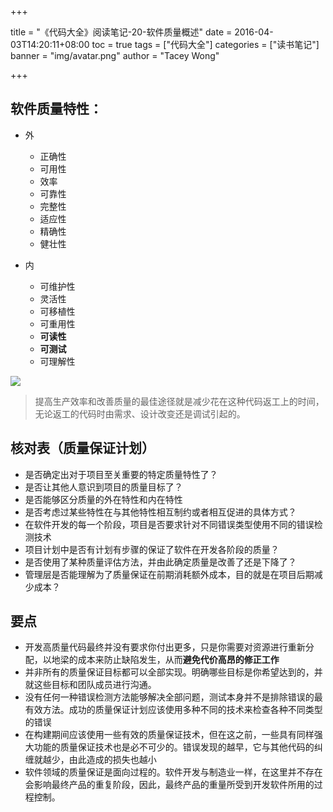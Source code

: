 +++

title = "《代码大全》阅读笔记-20-软件质量概述"
date = 2016-04-03T14:20:11+08:00
toc = true
tags = ["代码大全"]
categories = ["读书笔记"]
banner = "img/avatar.png"
author = "Tacey Wong"

+++

## 软件质量特性：

+ 外
    + 正确性
    + 可用性
    + 效率
    + 可靠性
    + 完整性
    + 适应性
    + 精确性
    + 健壮性

+ 内
    + 可维护性
    + 灵活性
    + 可移植性
    + 可重用性
    + **可读性**
    + **可测试**
    + 可理解性

![](https://images2018.cnblogs.com/blog/673170/201804/673170-20180405171850481-241507383.png)


> 提高生产效率和改善质量的最佳途径就是减少花在这种代码返工上的时间，无论返工的代码时由需求、设计改变还是调试引起的。

## 核对表（质量保证计划）

+ 是否确定出对于项目至关重要的特定质量特性了？
+ 是否让其他人意识到项目的质量目标了？
+ 是否能够区分质量的外在特性和内在特性
+ 是否考虑过某些特性在与其他特性相互制约或者相互促进的具体方式？
+ 在软件开发的每一个阶段，项目是否要求针对不同错误类型使用不同的错误检测技术
+ 项目计划中是否有计划有步骤的保证了软件在开发各阶段的质量？
+ 是否使用了某种质量评估方法，并由此确定质量是改善了还是下降了？
+ 管理层是否能理解为了质量保证在前期消耗额外成本，目的就是在项目后期减少成本？

## 要点

+ 开发高质量代码最终并没有要求你付出更多，只是你需要对资源进行重新分配，以地梁的成本来防止缺陷发生，从而**避免代价高昂的修正工作**
+ 并非所有的质量保证目标都可以全部实现。明确哪些目标是你希望达到的，并就这些目标和团队成员进行沟通。
+ 没有任何一种错误检测方法能够解决全部问题，测试本身并不是排除错误的最有效方法。成功的质量保证计划应该使用多种不同的技术来检查各种不同类型的错误
+ 在构建期间应该使用一些有效的质量保证技术，但在这之前，一些具有同样强大功能的质量保证技术也是必不可少的。错误发现的越早，它与其他代码的纠缠就越少，由此造成的损失也越小
+ 软件领域的质量保证是面向过程的。软件开发与制造业一样，在这里并不存在会影响最终产品的重复阶段，因此，最终产品的重量所受到开发软件所用的过程控制。